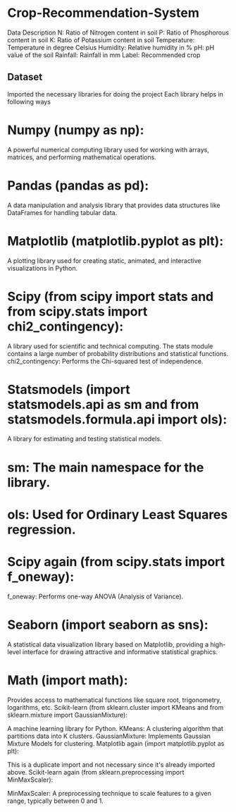 # Crop-Recommendation-System

Data Description
N: Ratio of Nitrogen content in soil
P: Ratio of Phosphorous content in soil
K: Ratio of Potassium content in soil
Temperature: Temperature in degree Celsius
Humidity: Relative humidity in %
pH: pH value of the soil
Rainfall: Rainfall in mm
Label: Recommended crop


## Dataset 

Imported the necessary libraries for doing the project 
Each library helps in following ways 
# Numpy (numpy as np):

A powerful numerical computing library used for working with arrays, matrices, and performing mathematical operations.
# Pandas (pandas as pd):

A data manipulation and analysis library that provides data structures like DataFrames for handling tabular data.
# Matplotlib (matplotlib.pyplot as plt):

A plotting library used for creating static, animated, and interactive visualizations in Python.
# Scipy (from scipy import stats and from scipy.stats import chi2_contingency):

A library used for scientific and technical computing. The stats module contains a large number of probability distributions and statistical functions.
chi2_contingency: Performs the Chi-squared test of independence.
# Statsmodels (import statsmodels.api as sm and from statsmodels.formula.api import ols):

A library for estimating and testing statistical models.
# sm: The main namespace for the library.
# ols: Used for Ordinary Least Squares regression.
# Scipy again (from scipy.stats import f_oneway):

f_oneway: Performs one-way ANOVA (Analysis of Variance).
# Seaborn (import seaborn as sns):

A statistical data visualization library based on Matplotlib, providing a high-level interface for drawing attractive and informative statistical graphics.
# Math (import math):

Provides access to mathematical functions like square root, trigonometry, logarithms, etc.
Scikit-learn (from sklearn.cluster import KMeans and from sklearn.mixture import GaussianMixture):

A machine learning library for Python.
KMeans: A clustering algorithm that partitions data into K clusters.
GaussianMixture: Implements Gaussian Mixture Models for clustering.
Matplotlib again (import matplotlib.pyplot as plt):

This is a duplicate import and not necessary since it's already imported above.
Scikit-learn again (from sklearn.preprocessing import MinMaxScaler):

MinMaxScaler: A preprocessing technique to scale features to a given range, typically between 0 and 1.
